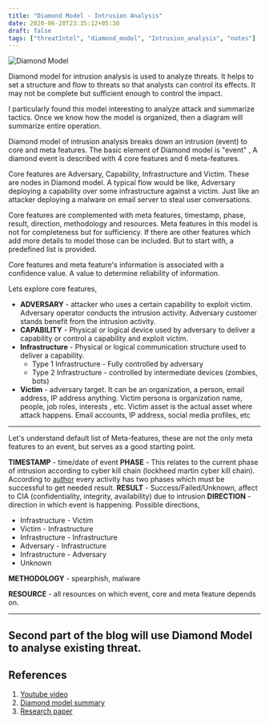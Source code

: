 ```yaml
---
title: "Diamond Model - Intrusion Analysis"
date: 2020-06-20T23:35:12+05:30
draft: false
tags: ["threatIntel", "diamond_model", "Intrusion_analysis", "notes"]
---
```


![Diamond Model](/img/diamondModel.jpg)

Diamond model for intrusion analysis is used to analyze threats. It helps to set a structure and flow to threats so that analysts can control its effects. It may not be complete but sufficient enough to control the impact.<!--more-->

I particularly found this model interesting to analyze attack and summarize tactics. Once we know how the model is organized, then a diagram will summarize entire operation.

Diamond model of intrusion analysis breaks down an intrusion (event) to core and meta features. The basic element of Diamond model is "event" , A diamond event is described with 4 core features and 6 meta-features.

Core features are Adversary, Capability, Infrastructure and Victim. These are nodes in Diamond model. A typical flow would be like, Adversary deploying a capability over some infrastructure against a victim. Just like an attacker deploying a malware on email server to steal user conversations.

Core features are complemented with meta features, timestamp, phase, result, direction, methodology and resources. Meta features in this model is not for completeness but for sufficiency. If there are other features which add more details to model those can be included. But to start with, a predefined list is provided.

Core features and meta feature's information is associated with a confidence value. A value to determine reliability of information.

Lets explore core features,
* **ADVERSARY** - attacker who uses a certain capability to exploit victim. Adversary operator conducts the intrusion activity. Adversary customer stands benefit from the intrusion activity.
* **CAPABILITY** - Physical or logical device used by adversary to  deliver a capability or control a capability and exploit victim.
* **Infrastructure** - Physical or logical communication structure used to deliver a capability.
    * Type 1 Infrastructure - Fully controlled by adversary
    * Type 2 Infrastructure - controlled by intermediate devices (zombies, bots)
* **Victim** - adversary target. It can be an organization, a person, email address, IP address anything.
Victim persona is organization name, people, job roles, interests , etc.
Victim asset is the actual asset where attack happens. Email accounts, IP address, social media profiles, etc

---
Let's understand default list of Meta-features, these are not the only meta features to an event, but serves as a good starting point.

**TIMESTAMP** - time/date of event
**PHASE** - This relates to the current phase of intrusion according to cyber kill chain (lockheed martin cyber kill chain). According to [author](http://www.activeresponse.org/wp-content/uploads/2014/05/Diamond_Poster.pdf) every activity has two phases which must be successful to get needed result.
**RESULT**  - Success/Failed/Unknown, affect to CIA (confidentiality, integrity, availability) due to intrusion
**DIRECTION** - direction in which event is happening.
Possible directions,

* Infrastructure  - Victim
* Victim - Infrastructure
* Infrastructure - Infrastructure
* Adversary - Infrastructure 
* Infrastructure - Adversary
* Unknown

**METHODOLOGY**  - spearphish, malware

**RESOURCE**    - all resources on which event, core and meta feature depends on.

---

Second part of the blog will use Diamond Model to analyse existing threat.
---
## References
1. [Youtube video](https://www.youtube.com/watch?v=0QHUS8SNTNc)
2.  [Diamond model summary](http://www.activeresponse.org/wp-content/uploads/2013/07/diamond_summary.pdf)
3. [Research paper](http://www.activeresponse.org/wp-content/uploads/2014/05/Diamond_Poster.pdf)



